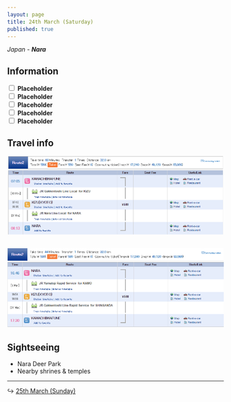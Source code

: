 ```yaml
---
layout: page
title: 24th March (Saturday)
published: true
---
```


*Japan - **Nara***

## Information

<div><input class="box" type="checkbox" name="241" /><label type="text" class="strikethrough"> <b>Placeholder</b></label><br /><input class="box" type="checkbox" name="242" /><label type="text" class="strikethrough"> <b>Placeholder</b></label><br /><input class="box" type="checkbox" name="243" /><label type="text" class="strikethrough"> <b>Placeholder</b></label><br /><input class="box" type="checkbox" name="244" /><label type="text" class="strikethrough"> <b>Placeholder</b></label><br /><input class="box" type="checkbox" name="245" /><label type="text" class="strikethrough"> <b>Placeholder</b></label></div>

## Travel info

![](/uploads/versions/kawachitonara---x----885-321x---.PNG)

## ![](/uploads/versions/naratokawachi---x----878-319x---.PNG)

## Sightseeing

* Nara Deer Park
* Nearby shrines & temples

---

↪ [25th March (Sunday)](/days/week2/mar)